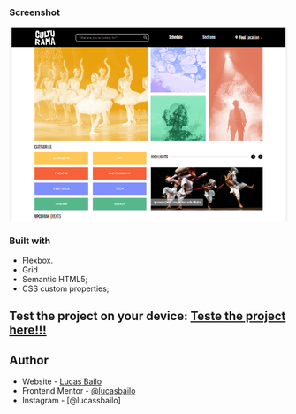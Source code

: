 ### Screenshot

![](./SS.png)

### Built with

- Flexbox.
- Grid
- Semantic HTML5;
- CSS custom properties;

## Test the project on your device: [Teste the project here!!!](https://culturama-page.vercel.app/)

## Author

- Website - [Lucas Bailo](https://github.com/lucasbailo)
- Frontend Mentor - [@lucasbailo](https://www.frontendmentor.io/profile/lucasbailo)
- Instagram - [@lucassbailo]